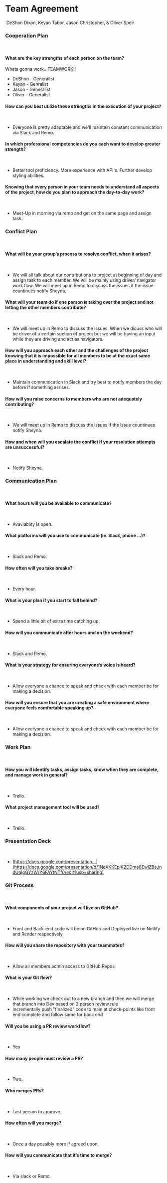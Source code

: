 # Team Agreement
​
DeShon Dixon, Keyan Tabor, Jason Christopher, & Oliver Speir
​
### Cooperation Plan
​
#### What are the key strengths of each person on the team?
Whats gonna work.. TEAMWORK!!
​
* DeShon - Generalist
* Keyan - Genralist
* Jason - Generalist
* Oliver - Generalist
​
#### How can you best utilize these strengths in the execution of your project?
​
* Everyone is pretty adaptable and we'll maintain constant communication via Slack and Remo.
​
#### In which professional competencies do you each want to develop greater strength?
​
* Better tool proficiency. More experience with API's. Further develop styling abilities.
​
#### Knowing that every person in your team needs to understand all aspects of the project, how do you plan to approach the day-to-day work?
​
* Meet-Up in morning via remo and get on the same page and assign task.
​
### Conflict Plan
​
#### What will be your group’s process to resolve conflict, when it arises?
​
* We will all talk about our contributions to project at beginning of day and assign task to each member. We will be mainly using driver/ navigator work flow. We will meet up in Remo to discuss the issues if the issue countinues notify Sheyna.
​
#### What will your team do if one person is taking over the project and not letting the other members contribute?
​
* We will meet up in Remo to discuss the issues. When we dicuss who will be driver of a certain section of project but we will be having an input while they are driving and act as navigators. 
​
#### How will you approach each other and the challenges of the project knowing that it is impossible for all members to be at the exact same place in understanding and skill level?
​
* Maintain communication in Slack and try best to notify members the day before if something asrises.
​
#### How will you raise concerns to members who are not adequately contributing?
​
* We will meet up in Remo to discuss the issues if the issue countinues notify Sheyna.
​
#### How and when will you escalate the conflict if your resolution attempts are unsuccessful?
​
* Notify Sheyna.
​
### Communication Plan
​
#### What hours will you be available to communicate?
​
* Avaviablity is open.
​
#### What platforms will you use to communicate (ie. Slack, phone …)?
​
* Slack and Remo.
​
#### How often will you take breaks?
​
* Every hour.
​
#### What is your plan if you start to fall behind?
​
* Spend a little bit of extra time catching up.
​
#### How will you communicate after hours and on the weekend?
​
* Slack and Remo.
​
#### What is your strategy for ensuring everyone’s voice is heard?
​
* Allow everyone a chance to speak and check with each member be for making a decision.
​
#### How will you ensure that you are creating a safe environment where everyone feels comfortable speaking up?
​
* Allow everyone a chance to speak and check with each member be for making a decision.
​
### Work Plan
​
#### How you will identify tasks, assign tasks, know when they are complete, and manage work in general?
​
* Trello.
​
#### What project management tool will be used?
​
* Trello.
​
### Presentation Deck
​
* [https://docs.google.com/presentation...](https://docs.google.com/presentation/d/1NeXKKEpjK2DDme8EwlZBsJndUqIgGYzWrY6FAYtNTf0/edit?usp=sharing)
  
### Git Process
​
#### What components of your project will live on GitHub?
​
* Front and Back-end code will be on GitHub and Deployed live on Netlify and Render respectively
​
#### How will you share the repository with your teammates?
​
* Allow all members admin access to GitHub Repos 
​
#### What is your Git flow?
​
* While working we check out to a new branch and then we will merge that branch into Dev based on 2 person review rule
* Incrementally push "finalized" code to main at check-points like front end complete and follow same for back end 
​
#### Will you be using a PR review workflow?
​
* Yes
​
#### How many people must review a PR?
​
* Two.
​
#### Who merges PRs?
​
* Last person to approve.
​
#### How often will you merge?
​
* Once a day possibly more if agreed upon.
​
#### How will you communicate that it’s time to merge?
​
* Via slack or Remo.